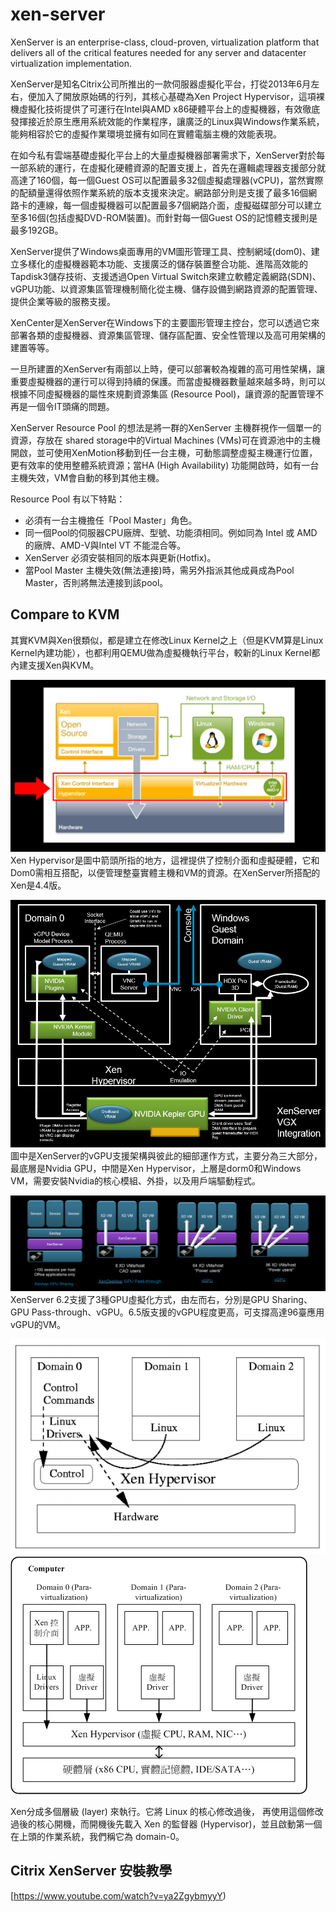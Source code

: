 # xen-server

XenServer is an enterprise-class, cloud-proven, virtualization platform that delivers all of the critical features needed for any server and datacenter virtualization implementation.

XenServer是知名Citrix公司所推出的一款伺服器虛擬化平台，打從2013年6月左右，便加入了開放原始碼的行列，其核心基礎為Xen Project Hypervisor，這項裸機虛擬化技術提供了可運行在Intel與AMD x86硬體平台上的虛擬機器，有效徹底發揮接近於原生應用系統效能的作業程序，讓廣泛的Linux與Windows作業系統，能夠相容於它的虛擬作業環境並擁有如同在實體電腦主機的效能表現。

在如今私有雲端基礎虛擬化平台上的大量虛擬機器部署需求下，XenServer對於每一部系統的運行，在虛擬化硬體資源的配置支援上，首先在邏輯處理器支援部分就高達了160個，每一個Guest OS可以配置最多32個虛擬處理器(vCPU)，當然實際的配額量還得依照作業系統的版本支援來決定。網路部分則是支援了最多16個網路卡的連線，每一個虛擬機器可以配置最多7個網路介面，虛擬磁碟部分可以建立至多16個(包括虛擬DVD-ROM裝置)。而針對每一個Guest OS的記憶體支援則是最多192GB。

XenServer提供了Windows桌面專用的VM圖形管理工具、控制網域(dom0)、建立多樣化的虛擬機器範本功能、支援廣泛的儲存裝置整合功能、進階高效能的Tapdisk3儲存技術、支援透過Open Virtual Switch來建立軟體定義網路(SDN)、vGPU功能、以資源集區管理機制簡化從主機、儲存設備到網路資源的配置管理、提供企業等級的服務支援。

XenCenter是XenServer在Windows下的主要圖形管理主控台，您可以透過它來部署各類的虛擬機器、資源集區管理、儲存區配置、安全性管理以及高可用架構的建置等等。

一旦所建置的XenServer有兩部以上時，便可以部署較為複雜的高可用性架構，讓重要虛擬機器的運行可以得到持續的保護。而當虛擬機器數量越來越多時，則可以根據不同虛擬機器的屬性來規劃資源集區 (Resource Pool)，讓資源的配置管理不再是一個令IT頭痛的問題。

XenServer Resource Pool 的想法是將一群的XenServer 主機群視作一個單一的資源，存放在 shared storage中的Virtual Machines (VMs)可在資源池中的主機開啟，並可使用XenMotion移動到任一台主機，可動態調整虛擬主機運行位置，更有效率的使用整體系統資源；當HA (High Availability) 功能開啟時，如有一台主機失效，VM會自動的移到其他主機。

Resource Pool 有以下特點：

* 必須有一台主機擔任「Pool Master」角色。
* 同一個Pool的伺服器CPU廠牌、型號、功能須相同。例如同為 Intel 或 AMD 的廠牌、AMD-V與Intel VT 不能混合等。 
* XenServer 必須安裝相同的版本與更新(Hotfix)。
* 當Pool Master 主機失效(無法連接)時，需另外指派其他成員成為Pool Master，否則將無法連接到該pool。

## Compare to KVM

其實KVM與Xen很類似，都是建立在修改Linux Kernel之上（但是KVM算是Linux Kernel內建功能），也都利用QEMU做為虛擬機執行平台，較新的Linux Kernel都內建支援Xen與KVM。

![alt text](xen-hypervisor.png "Xen Hypervisor")
Xen Hypervisor是圖中箭頭所指的地方，這裡提供了控制介面和虛擬硬體，它和Dom0需相互搭配，以便管理整臺實體主機和VM的資源。在XenServer所搭配的Xen是4.4版。

![alt text](vGPU.png "vGPU")
圖中是XenServer的vGPU支援架構與彼此的細部運作方式，主要分為三大部分，最底層是Nvidia GPU，中間是Xen Hypervisor，上層是dorm0和Windows VM，需要安裝Nvidia的核心模組、外掛，以及用戶端驅動程式。

![alt text](vGPU1.png "vGPU")
XenServer 6.2支援了3種GPU虛擬化方式，由左而右，分別是GPU Sharing、GPU Pass-through、vGPU。6.5版支援的vGPU程度更高，可支撐高達96臺應用vGPU的VM。

![alt text](hypervisor1.PNG "hypervisor")
![alt text](hypervisor.png "hypervisor")

Xen分成多個層級 (layer) 來執行。它將 Linux 的核心修改過後， 再使用這個修改過後的核心開機，而開機後先載入 Xen 的監督器 (Hypervisor)，並且啟動第一個在上頭的作業系統，我們稱它為 domain-0。

## Citrix XenServer 安裝教學
[https://www.youtube.com/watch?v=ya2ZgybmyyY)